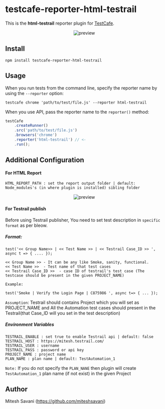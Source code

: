 # testcafe-reporter-html-testrail

This is the **html-testrail** reporter plugin for [TestCafe](http://devexpress.github.io/testcafe).

<p align="center">
    <img src="https://raw.github.com/mitesh.savani/testcafe-reporter-html-testrail/master/media/Console_Output.jpg" alt="preview" />
</p>

## Install

```
npm install testcafe-reporter-html-testrail
```

## Usage

When you run tests from the command line, specify the reporter name by using the `--reporter` option:

```
testcafe chrome 'path/to/test/file.js' --reporter html-testrail
```


When you use API, pass the reporter name to the `reporter()` method:

```js
testCafe
    .createRunner()
    .src('path/to/test/file.js')
    .browsers('chrome')
    .reporter('html-testrail') // <-
    .run();
```

## Additional Configuration

#### For HTML Report
``` 
HTML_REPORT_PATH : set the report output folder | default: Node_modules's (in where plugin is installed) sibling folder
```

<p align="center">
    <img src="https://raw.github.com/mitesh.savani/testcafe-reporter-html-testrail/master/media/HTML_Output.jpg" alt="preview" />
</p>

#### For Testrail publish

Before using Testrail publisher, You need to set test description in `specific format` as per bleow.

##### Format:

```
test('<< Group Name>> | << Test Name >> | << Testrail Case_ID >> ', async t => { .... });

<< Group Name >> - It can be any like Smoke, sanity, functional.
<< Test Name >>  - Test name of that test cases
<< Testrail Case_ID >>  - case ID of testrail's test case (The testcase should be present in the given PROJECT_NAME)

Example:

test('Smoke | Verify the Login Page | C875986 ', async t=> { ... });
```

`Assumption`: Testrail should contains Project which you will set as PROJECT_NAME and All the Automation test cases should present in the Testrail(that Case_ID will you set in the test description)

##### Environment Variables
```
TESTRAIL_ENABLE : set true to enable Testrail api | default: false
TESTRAIL_HOST : https://mitesh.testrail.com/ 
TESTRAIL_USER : username
TESTRAIL_PASS : password or api key
PROJECT_NAME : project name
PLAN_NAME : plan name | default: TestAutomation_1
```
`Note:` If you do not specify the ``PLAN_NANE`` then plugin will create `TestAutomation_1` plan name (if not exist) in the given Project  

## Author
Mitesh Savani (https://github.com/miteshsavani)


 

